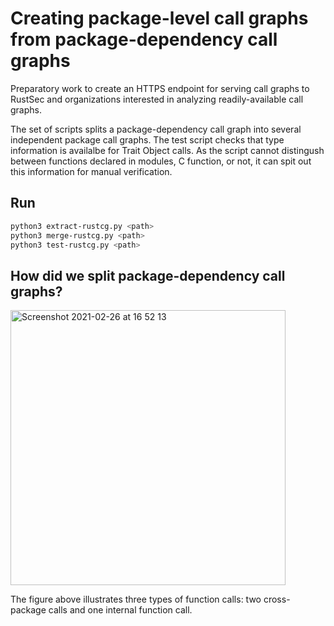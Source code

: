 # Creating package-level call graphs from package-dependency call graphs

Preparatory work to create an HTTPS endpoint for serving call graphs to RustSec
and organizations interested in analyzing readily-available call graphs.

The set of scripts splits a package-dependency call graph into several
independent package call graphs. The test script checks that type information is
availalbe for Trait Object calls. As the script cannot distingush between
functions declared in modules, C function, or not, it can spit out this
information for manual verification.

## Run

``` sh
python3 extract-rustcg.py <path>
python3 merge-rustcg.py <path>
python3 test-rustcg.py <path>
```

## How did we split package-dependency call graphs?

<img width="440" alt="Screenshot 2021-02-26 at 16 52 13" src="https://user-images.githubusercontent.com/2521475/109322844-0ff0f380-7853-11eb-8041-b105d6fcfc83.png">

The figure above illustrates three types of function calls: two cross-package calls and one internal function call.
